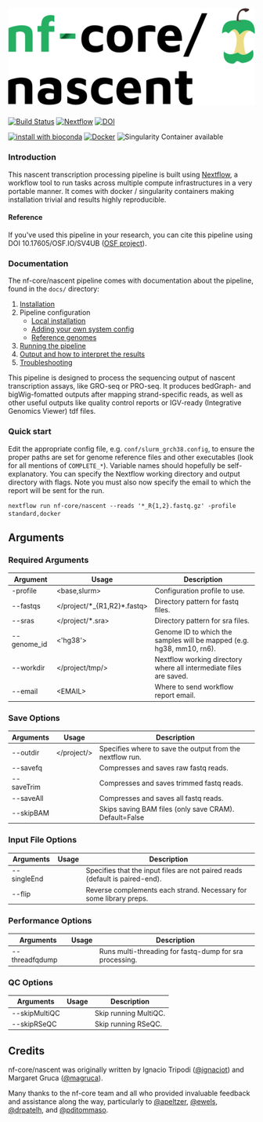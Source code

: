 # ![nfcore/nascent](docs/images/nascent_logo.png)

[![Build Status](https://travis-ci.com/nf-core/nascent.svg?branch=master)](https://travis-ci.com/nf-core/nascent)
[![Nextflow](https://img.shields.io/badge/nextflow-%E2%89%A50.32.0-brightgreen.svg)](https://www.nextflow.io/)
[![DOI](https://zenodo.org/badge/157735234.svg)](https://zenodo.org/badge/latestdoi/157735234)

[![install with bioconda](https://img.shields.io/badge/install%20with-bioconda-brightgreen.svg)](http://bioconda.github.io/)
[![Docker](https://img.shields.io/docker/automated/nfcore/nascent.svg)](https://hub.docker.com/r/nfcore/nascent)
![Singularity Container available](
https://img.shields.io/badge/singularity-available-7E4C74.svg)

### Introduction
This nascent transcription processing pipeline is built using [Nextflow](https://www.nextflow.io), a workflow tool to run tasks across multiple compute infrastructures in a very portable manner. It comes with docker / singularity containers making installation trivial and results highly reproducible.


#### Reference

If you've used this pipeline in your research, you can cite this pipeline using DOI 10.17605/OSF.IO/SV4UB ([OSF project](https://osf.io/sv4ub/)).

### Documentation
The nf-core/nascent pipeline comes with documentation about the pipeline, found in the `docs/` directory:
1. [Installation](https://nf-co.re/usage/installation)
2. Pipeline configuration
    * [Local installation](https://nf-co.re/usage/local_installation)
    * [Adding your own system config](https://nf-co.re/usage/adding_own_config)
    * [Reference genomes](https://nf-co.re/usage/reference_genomes)
3. [Running the pipeline](docs/usage.md)
4. [Output and how to interpret the results](docs/output.md)
5. [Troubleshooting](https://nf-co.re/usage/troubleshooting)

This pipeline is designed to process the sequencing output of nascent transcription assays, like GRO-seq or PRO-seq. It produces bedGraph- and bigWig-fomatted outputs after mapping strand-specific reads, as well as other useful outputs like quality control reports or IGV-ready (Integrative Genomics Viewer) tdf files.

### Quick start

Edit the appropriate config file, e.g. `conf/slurm_grch38.config`, to ensure the proper paths are set for genome reference files and other executables (look for all mentions of `COMPLETE_*`). Variable names should hopefully be self-explanatory. You can specify the Nextflow working directory and output directory with flags. Note you must also now specify the email to which the report will be sent for the run.

    nextflow run nf-core/nascent --reads '*_R{1,2}.fastq.gz' -profile standard,docker

## Arguments

### Required Arguments
| Argument  | Usage                            | Description                                                          |
|-----------|----------------------------------|----------------------------------------------------------------------|
| -profile  | \<base,slurm\>                    | Configuration profile to use.                                       |
| --fastqs  | \</project/\*\_{R1,R2}\*.fastq\> | Directory pattern for fastq files.                                   |
| --sras    | \</project/\*.sra\>              | Directory pattern for sra files.                                     |
| --genome_id | \<'hg38'>                      | Genome ID to which the samples will be mapped (e.g. hg38, mm10, rn6).|
| --workdir | \</project/tmp/\>                | Nextflow working directory where all intermediate files are saved.   |
| --email   | \<EMAIL\>                        | Where to send workflow report email.                                 |

### Save Options
| Arguments  | Usage         | Description                                               |
|------------|---------------|-----------------------------------------------------------|
| --outdir   | \</project/\> | Specifies where to save the output from the nextflow run. |
| --savefq   |               | Compresses and saves raw fastq reads.                     |
| --saveTrim |               | Compresses and saves trimmed fastq reads.                 |
| --saveAll  |               | Compresses and saves all fastq reads.                     |
| --skipBAM  |               | Skips saving BAM files (only save CRAM). Default=False    |

### Input File Options
| Arguments    | Usage       | Description                                                                  |
|--------------|-------------|------------------------------------------------------------------------------|
| --singleEnd  |             | Specifies that the input files are not paired reads (default is paired-end). |
| --flip       |             | Reverse complements each strand. Necessary for some library preps.           |

### Performance Options

| Arguments       | Usage       | Description                                             |
|-----------------|-------------|---------------------------------------------------------|
| --threadfqdump  |             | Runs multi-threading for fastq-dump for sra processing. |

### QC Options

| Arguments       | Usage       | Description                                             |
|-----------------|-------------|---------------------------------------------------------|
| --skipMultiQC   |             | Skip running MultiQC.                                   |
| --skipRSeQC     |             | Skip running RSeQC.                                     |

## Credits
nf-core/nascent was originally written by Ignacio Tripodi ([@ignaciot](https://github.com/ignaciot)) and Margaret Gruca ([@magruca](https://github.com/magruca)).

Many thanks to the nf-core team and all who provided invaluable feedback and assistance along the way, particularly to [@apeltzer](https://github.com/apeltzer), [@ewels](https://github.com/ewels), [@drpatelh](https://github.com/drpatelh), and [@pditommaso](https://github.com/pditommaso).
